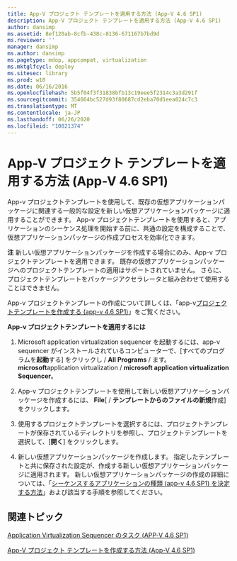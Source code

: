 ```yaml
---
title: App-V プロジェクト テンプレートを適用する方法 (App-V 4.6 SP1)
description: App-V プロジェクト テンプレートを適用する方法 (App-V 4.6 SP1)
author: dansimp
ms.assetid: 8ef120ab-8cfb-438c-8136-671167b7bd9d
ms.reviewer: ''
manager: dansimp
ms.author: dansimp
ms.pagetype: mdop, appcompat, virtualization
ms.mktglfcycl: deploy
ms.sitesec: library
ms.prod: w10
ms.date: 06/16/2016
ms.openlocfilehash: 5b5f04f3f31838bfb13c19eee5f2314c3a3d291f
ms.sourcegitcommit: 354664bc527d93f80687cd2eba70d1eea024c7c3
ms.translationtype: MT
ms.contentlocale: ja-JP
ms.lasthandoff: 06/26/2020
ms.locfileid: "10821374"
---
```

# App-V プロジェクト テンプレートを適用する方法 (App-V 4.6 SP1)


App-v プロジェクトテンプレートを使用して、既存の仮想アプリケーションパッケージに関連する一般的な設定を新しい仮想アプリケーションパッケージに適用することができます。 App-v プロジェクトテンプレートを使用すると、アプリケーションのシーケンス処理を開始する前に、共通の設定を構成することで、仮想アプリケーションパッケージの作成プロセスを効率化できます。

**注** 新しい仮想アプリケーションパッケージを作成する場合にのみ、App-v プロジェクトテンプレートを適用できます。 既存の仮想アプリケーションパッケージへのプロジェクトテンプレートの適用はサポートされていません。 さらに、プロジェクトテンプレートをパッケージアクセラレータと組み合わせて使用することはできません。

 

App-v プロジェクトテンプレートの作成について詳しくは、「app-v[プロジェクトテンプレートを作成する (app-v 4.6 SP1)](how-to-create-an-app-v-project-template--app-v-46-sp1-.md)」をご覧ください。

**App-v プロジェクトテンプレートを適用するには**

1.  Microsoft application virtualization sequencer を起動するには、app-v sequencer がインストールされているコンピューターで、[すべてのプログラムを**起動**する] をクリックし  /  **All Programs**  /  ます。**microsoft**application virtualization  /  **microsoft application virtualization Sequencer**。

2.  App-v プロジェクトテンプレートを使用して新しい仮想アプリケーションパッケージを作成するには、 **File**[  /  **テンプレートからのファイルの新規**作成] をクリックします。

3.  使用するプロジェクトテンプレートを選択するには、プロジェクトテンプレートが保存されているディレクトリを参照し、プロジェクトテンプレートを選択して、[**開く**] をクリックします。

4.  新しい仮想アプリケーションパッケージを作成します。 指定したテンプレートと共に保存された設定が、作成する新しい仮想アプリケーションパッケージに適用されます。 新しい仮想アプリケーションパッケージの作成の詳細については、「[シーケンスするアプリケーションの種類 (app-v 4.6 SP1) を決定する方法](how-to-determine-which-type-of-application-to-sequence---app-v-46-sp1-.md)」および該当する手順を参照してください。

## 関連トピック


[Application Virtualization Sequencer のタスク (APP-V 4.6 SP1)](tasks-for-the-application-virtualization-sequencer--app-v-46-sp1-.md)

[App-V プロジェクト テンプレートを作成する方法 (App-V 4.6 SP1)](how-to-create-an-app-v-project-template--app-v-46-sp1-.md)

 

 





